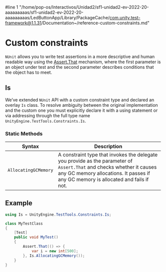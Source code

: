 #line 1 "/home/pop-os/Interactivos/Unidad2/sf1-unidad2-ev-2022-20-aaaaaaaaas/sf1-unidad2-ev-2022-20-aaaaaaaaas/LedButtonApp/Library/PackageCache/com.unity.test-framework@1.1.31/Documentation~/reference-custom-constraints.md"
# Custom constraints 

`NUnit` allows you to write test assertions in a more descriptive and human readable way using the [Assert.That](https://github.com/nunit/docs/wiki/Assertions) mechanism, where the first parameter is an object under test and the second parameter describes conditions that the object has to meet. 

## Is

We’ve extended `NUnit` API with a custom constraint type and declared an overlay `Is` class. To resolve ambiguity between the original implementation and the custom one you must explicitly declare it with a using statement or via addressing through the full type name `UnityEngine.TestTools.Constraints.Is`.

### Static Methods

| Syntax               | Description                                                  |
| -------------------- | ------------------------------------------------------------ |
| `AllocatingGCMemory` | A constraint type that invokes the delegate you provide as the parameter of `Assert.That` and checks whether it causes any GC memory allocations. It passes if any GC memory is allocated and fails if not. |

## Example

```c#
using Is = UnityEngine.TestTools.Constraints.Is;

class MyTestClass
{
    [Test]
    public void MyTest()
    {
        Assert.That(() => {
            var i = new int[500];
        }, Is.AllocatingGCMemory());
    }
}
```

